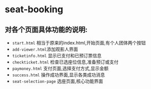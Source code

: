 # seat-booking
## 对各个页面具体功能的说明:
- ```start.html``` 相当于原来的index.html,开始页面,有个人团体两个按钮
- ```add-viewer.html```添加观影人界面
- ```ticketinfo.html``` 显示已支付和已预订票信息
- ```checkticket.html``` 检查已选座位信息,准备预订或支付
- ```paymoney.html``` 支付页面,选择支付方式,显示金额
- ```success.html``` 操作成功界面,显示各类成功消息
- ```seat-selection-page``` 选座页面,核心功能界面